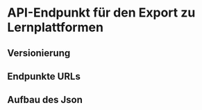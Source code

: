 # API-Endpunkt für den Export zu Lernplattformen

## Versionierung

## Endpunkte URLs

## Aufbau des Json